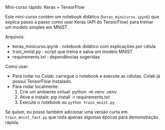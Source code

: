 Mini-curso rápido: Keras + TensorFlow

Este mini-curso contém um notebook didático (`keras_minicurso.ipynb`) que explica passo a passo como usar Keras (API do TensorFlow) para treinar um modelo simples em MNIST.

Arquivos:
- keras_minicurso.ipynb : notebook didático com explicações por célula
- train_mnist.py : script que treina e salva um modelo MNIST
- requirements.txt : dependências sugeridas

Como usar:
- Para rodar no Colab: carregue o notebook e execute as células. Colab já possui TensorFlow instalado.
- Para rodar localmente:
  1) Crie um ambiente virtual: python -m venv .venv
  2) Ative e instale: pip install -r requirements.txt
  3) Execute o notebook ou `python train_mnist.py`

Se quiser, eu posso também adicionar uma versão curta em `train_mnist_fast.py` que roda apenas algumas épocas para demonstração rápida.
